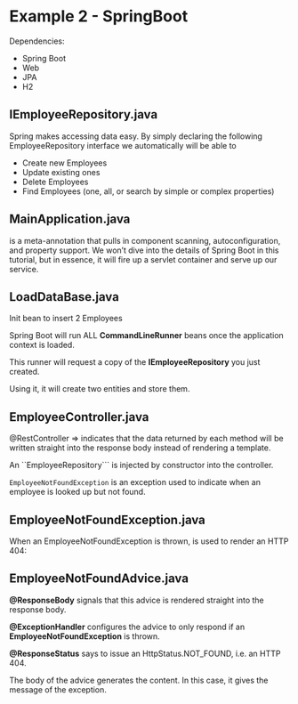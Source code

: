 # Example 2 - SpringBoot

Dependencies:

- Spring Boot
- Web
- JPA
- H2

## IEmployeeRepository.java

Spring makes accessing data easy. By simply declaring the following EmployeeRepository interface we automatically will be able to
- Create new Employees
- Update existing ones
- Delete Employees
- Find Employees (one, all, or search by simple or complex properties)

## MainApplication.java

is a meta-annotation that pulls in component scanning, autoconfiguration, and property support. We won’t dive into the details of Spring Boot in this tutorial, but in essence, it will fire up a servlet container and serve up our service.

## LoadDataBase.java

Init bean to insert 2 Employees

Spring Boot will run ALL **CommandLineRunner** beans once the application context is loaded.

This runner will request a copy of the **IEmployeeRepository** you just created.

Using it, it will create two entities and store them.

## EmployeeController.java

@RestController => indicates that the data returned by each method will be written straight into the response body instead of rendering a template.

An ``EmployeeRepository``` is injected by constructor into the controller.

```EmployeeNotFoundException``` is an exception used to indicate when an employee is looked up but not found.

## EmployeeNotFoundException.java

When an EmployeeNotFoundException is thrown, is used to render an HTTP 404:

## EmployeeNotFoundAdvice.java

**@ResponseBody** signals that this advice is rendered straight into the response body.

**@ExceptionHandler** configures the advice to only respond if an **EmployeeNotFoundException** is thrown.

**@ResponseStatus** says to issue an HttpStatus.NOT_FOUND, i.e. an HTTP 404.

The body of the advice generates the content. In this case, it gives the message of the exception.
